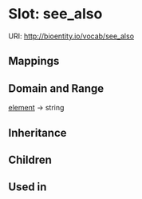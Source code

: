 # Slot: see_also




URI: http://bioentity.io/vocab/see_also
## Mappings

## Domain and Range

[element](Element.md) -> string
## Inheritance

## Children

## Used in

